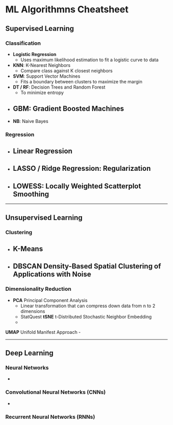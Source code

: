 # ML Algorithmns Cheatsheet




## Supervised Learning

### Classification

- **Logistic Regression**
    - Uses maximum likelihood estimation to fit a logistic curve to data
- **KNN**: K-Nearest Neighbors
    - Compare class against K closest neighbors 
- **SVM**: Support Vector Machines
    - Fits a boundary between clusters to maximize the margin
- **DT / RF**: Decision Trees and Random Forest
    - To minimize entropy
- **GBM**: Gradient Boosted Machines
    - 
- **NB**: Naive Bayes

### Regression
- **Linear Regression**
    - 
- **LASSO / Ridge Regression**: Regularization
    - 
- **LOWESS**: Locally Weighted Scatterplot Smoothing
    -   
____
## Unsupervised Learning

### Clustering
- **K-Means**
    - 
- **DBSCAN**  Density-Based Spatial Clustering of Applications with Noise
    -  

### Dimensionality Reduction
- **PCA** Principal Component Analysis
    - Linear transformation that can compress down data from n to 2 dimensions
    - StatQuest
**tSNE** t-Distributed Stochastic Neighbor Embedding
    - 
**UMAP** Unifold Manifest Approach 
    - 
     
___
## Deep Learning

### Neural Networks
- 
### Convolutional Neural Networks (CNNs)
- 
### Recurrent Neural Networks (RNNs) 